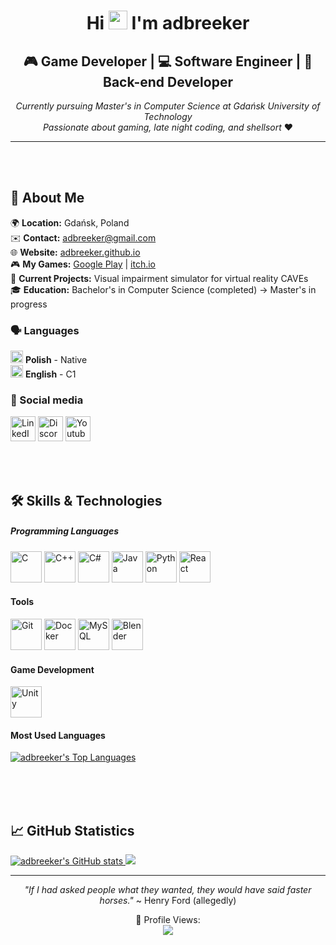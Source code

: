 <div align="center">

<h1>Hi <img src="https://user-images.githubusercontent.com/18350557/176309783-0785949b-9127-417c-8b55-ab5a4333674e.gif" width="30"> I'm adbreeker</h1>

<h2>🎮 Game Developer | 💻 Software Engineer | 🔧 Back-end Developer</h2>

*Currently pursuing Master's in Computer Science at Gdańsk University of Technology*  
*Passionate about gaming, late night coding, and shellsort* ❤️

</div>

---

<br><br>

<h2>🌟 About Me</h2>

🌍 **Location:** Gdańsk, Poland  
✉️ **Contact:** [adbreeker@gmail.com](mailto:adbreeker@gmail.com)  
🌐 **Website:** [adbreeker.github.io](https://adbreeker.github.io)  
🎮 **My Games:** [Google Play](https://play.google.com/store/apps/developer?id=adbreeker&hl=pl) | [itch.io](https://adbreeker.itch.io)  
🚀 **Current Projects:** Visual impairment simulator for virtual reality CAVEs  
🎓 **Education:** Bachelor's in Computer Science (completed) → Master's in progress

<h3>🗣️ Languages</h3> 

<img src="https://flagcdn.com/w20/pl.png" width="20" alt="Poland"> **Polish** - Native  
<img src="https://flagcdn.com/w20/us.png" width="20" alt="United States"> **English** - C1

<h3>🤝 Social media</h3> 

<div align="left">
<p>
  <a href="https://www.linkedin.com/in/adamcherek" target="_blank" rel="noreferrer"><img src="https://raw.githubusercontent.com/danielcranney/readme-generator/main/public/icons/socials/linkedin.svg" width="40" height="40" alt="LinkedIn"/></a> 
  <a href="https://discord.com/users/adbreeker" target="_blank" rel="noreferrer"><img src="https://raw.githubusercontent.com/danielcranney/readme-generator/main/public/icons/socials/discord.svg" width="40" height="40" alt="Discord"/></a>
  <a href="https://www.youtube.com/channel/UCdQG56vFHQJD_VeGSW4aaGQ" target="_blank" rel="noreferrer"><img src="https://raw.githubusercontent.com/danielcranney/readme-generator/main/public/icons/socials/youtube.svg" width="40" height="40" alt="Youtube"/></a> 
</p>
</div>

<br><br>

## 🛠️ Skills & Technologies

<div align="left">

##### Programming Languages
<p>
  <a href="https://docs.microsoft.com/en-us/cpp/?view=msvc-170" target="_blank" rel="noreferrer"><img src="https://raw.githubusercontent.com/danielcranney/readme-generator/main/public/icons/skills/c-colored.svg" width="50" height="50" alt="C" /></a>
  <a href="https://docs.microsoft.com/en-us/cpp/?view=msvc-170" target="_blank" rel="noreferrer"><img src="https://raw.githubusercontent.com/danielcranney/readme-generator/main/public/icons/skills/cplusplus-colored.svg" width="50" height="50" alt="C++" /></a>
  <a href="https://docs.microsoft.com/en-us/dotnet/csharp/" target="_blank" rel="noreferrer"><img src="https://raw.githubusercontent.com/danielcranney/readme-generator/main/public/icons/skills/csharp-colored.svg" width="50" height="50" alt="C#" /></a>
  <a href="https://www.oracle.com/java/" target="_blank" rel="noreferrer"><img src="https://raw.githubusercontent.com/danielcranney/readme-generator/main/public/icons/skills/java-colored.svg" width="50" height="50" alt="Java" /></a>
  <a href="https://www.python.org/" target="_blank" rel="noreferrer"><img src="https://raw.githubusercontent.com/danielcranney/readme-generator/main/public/icons/skills/python-colored.svg" width="50" height="50" alt="Python" /></a>
  <a href="https://reactjs.org/" target="_blank" rel="noreferrer"><img src="https://raw.githubusercontent.com/danielcranney/readme-generator/main/public/icons/skills/react-colored.svg" width="50" height="50" alt="React" /></a>
</p>

#### Tools
<p>
  <a href="https://github.com/" target="_blank" rel="noreferrer"><img src="https://raw.githubusercontent.com/danielcranney/readme-generator/main/public/icons/skills/git-colored.svg" alt="Git" width="50" height="50"/></a>
  <a href="https://www.docker.com/" target="_blank" rel="noreferrer"><img src="https://raw.githubusercontent.com/danielcranney/readme-generator/main/public/icons/skills/docker-colored.svg" alt="Docker" width="50" height="50"/></a>
  <a href="https://www.mysql.com/" target="_blank" rel="noreferrer"><img src="https://raw.githubusercontent.com/danielcranney/readme-generator/main/public/icons/skills/postgresql-colored.svg" alt="MySQL" width="50" height="50"/></a>
  <a href="https://www.blender.org/" target="_blank" rel="noreferrer"><img src="https://download.blender.org/branding/community/blender_community_badge_white.svg" alt="Blender" width="50" height="50"/></a>
</p>

#### Game Development
<p>
  <a href="https://unity.com/" target="_blank" rel="noreferrer"><img src="https://www.vectorlogo.zone/logos/unity3d/unity3d-icon.svg" alt="Unity" width="50" height="50"/></a>
</p>

#### Most Used Languages
<a href="https://github-stats-animator.vercel.app" target="_blank">
<img src="https://github-stats-animator.vercel.app/api/top-languages?theme=dark&languages_count=5&decimal_places=2&count_other_languages=true&exclude_languages=ShaderLab%2CTcl&width=600&height=300" 
     alt="adbreeker's Top Languages"
     onerror="this.onerror=null; this.alt='Test'; setTimeout(() => { this.src = this.src + '?retry=' + Date.now(); }, 1000);"/>
</a>

</div>

<br><br><br>

## 📈 GitHub Statistics

<div align="left">

<a href="https://github-stats-animator.vercel.app" target="_blank">
<img src="https://github-stats-animator.vercel.app/api/account-general?theme=dark&icon=default%2Bstreak&slot1=stars&slot2=commits_total&slot3=commits_year&slot4=pull_requests&slot5=issues" 
     alt="adbreeker's GitHub stats"
     onerror="this.onerror=null; this.alt='Test'; setTimeout(() => { this.src = this.src + '?retry=' + Date.now(); }, 1000);" />
</a>
<a href="https://github-stats-animator.vercel.app" target="_blank">
<img src="https://github-stats-animator.vercel.app/api/contributions-graph?theme=dark&text=ADBREEKER&animation_time=8&pause_time=3&line_color=%23212121&line_alpha=0.05&square_size=12" 
     onerror="this.onerror=null; this.alt='Test'; setTimeout(() => { this.src = this.src + '?retry=' + Date.now(); }, 1000);" />
</a>
</div>

---

<div align="center">
<p><i>"If I had asked people what they wanted, they would have said faster horses."</i> ~ Henry Ford (allegedly)</p>
👀 Profile Views: <br>
<img src="https://profile-counter.glitch.me/adbreeker/count.svg" 
     onerror="this.onerror=null; this.alt='Test'; setTimeout(() => { this.src = this.src + '?retry=' + Date.now(); }, 1000);" />
</div>
